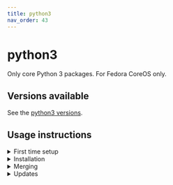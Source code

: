 ```yaml
---
title: python3
nav_order: 43
---
```


# python3

Only core Python 3 packages. For Fedora CoreOS only.

## Versions available

See the [python3 versions](https://github.com/travier/fedora-sysexts-exp/releases/tag/python3).

## Usage instructions

<details markdown="block">
<summary>First time setup</summary>
Run those commands if you have not yet installed any sysext on your system:

```
sudo install -d -m 0755 -o 0 -g 0 /var/lib/extensions /var/lib/extensions.d
sudo restorecon -RFv /var/lib/extensions /var/lib/extensions.d
```
</details>

<details markdown="block">
<summary>Installation</summary>
Define a helper function:

```
install_sysext() {
  SYSEXT="${1}"
  URL="https://extensions.fcos.fr/extensions"
  sudo install -d -m 0755 -o 0 -g 0 /etc/sysupdate.${SYSEXT}.d
  sudo restorecon -RFv /etc/sysupdate.${SYSEXT}.d
  curl --silent --fail --location "${URL}/${SYSEXT}.conf" \
    | sudo tee "/etc/sysupdate.${SYSEXT}.d/${SYSEXT}.conf"
  sudo /usr/lib/systemd/systemd-sysupdate update --component "${SYSEXT}"
}
```

Install the sysext:

```
install_sysext python3
```
</details>

<details markdown="block">
<summary>Merging</summary>
Note that this will merge all installed sysexts unconditionally:

```
sudo systemctl restart systemd-sysext.service
systemd-sysext status
```
</details>

<details markdown="block">
<summary>Updates</summary>
Update this sysext using:

```
sudo /usr/lib/systemd/systemd-sysupdate update --component python3
```

If you want to use the new version immediately, make sure to refresh the merged
sysexts:

```
sudo systemctl restart systemd-sysext.service
systemd-sysext status
```

To update all sysexts on a system:

```
for c in $(/usr/lib/systemd/systemd-sysupdate components --json=short | jq --raw-output '.components[]'); do
    sudo /usr/lib/systemd/systemd-sysupdate update --component "${c}"
done
```
</details>
